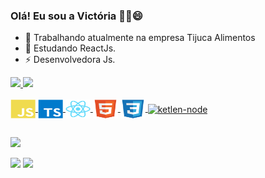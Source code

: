 ### Olá! Eu sou a Victória ✌🏻😄


- 🔭 Trabalhando atualmente na empresa Tijuca Alimentos
- 🌱 Estudando ReactJs.
- ⚡ Desenvolvedora Js.
<div>
  <a href="https://github.com/evaristux1">
  <img height="180em" src="https://github-readme-stats.vercel.app/api?username=victoriaaraujo3001&show_icons=true&theme=dark&include_all_commits=true&count_private=true"/>
  <img height="180em" src="https://github-readme-stats.vercel.app/api/top-langs/?username=victoriaaraujo3001&layout=compact&langs_count=7&theme=dark"/>
</div>
<div style="display: inline_block"><br>
  <img align="center" alt="evaristo-Js" height="30" width="40" src="https://raw.githubusercontent.com/devicons/devicon/master/icons/javascript/javascript-plain.svg">
  <img align="center" alt="evaristo-Ts" height="30" width="40" src="https://raw.githubusercontent.com/devicons/devicon/master/icons/typescript/typescript-plain.svg">
  <img align="center" alt="ketlen-React" height="30" width="40" src="https://raw.githubusercontent.com/devicons/devicon/master/icons/react/react-original.svg">
  <img align="center" alt="ketlen-HTML" height="30" width="40" src="https://raw.githubusercontent.com/devicons/devicon/master/icons/html5/html5-original.svg">
  <img align="center" alt="ketlen-CSS" height="30" width="40" src="https://raw.githubusercontent.com/devicons/devicon/master/icons/css3/css3-original.svg">
  <img align="center" alt="ketlen-node" height="30" width="40" src="https://cdn.jsdelivr.net/gh/devicons/devicon/icons/nodejs/nodejs-original.svg">
 </div>
 
   
  ##
 
<div> 
 
  <a href="https://www.instagram.com/viih.araujo09" target="_blank"><img src="https://img.shields.io/badge/-Instagram-%23E4405F?style=for-the-badge&logo=instagram&logoColor=white" target="_blank"></a>

 <!-- <a href="https://discord.gg/eMYQgZzX" target="_blank"><img src="https://img.shields.io/badge/Discord-7289DA?style=for-the-badge&logo=discord&logoColor=white" target="_blank"></a> -->
  <a href = "mailto:ketlenvictoria3009@gmail.com"><img src="https://img.shields.io/badge/-Gmail-%23333?style=for-the-badge&logo=gmail&logoColor=white" target="_blank"></a>
  <a href="https://www.linkedin.com/in/ketlen-victoria-8a03a2228" target="_blank"><img src="https://img.shields.io/badge/-LinkedIn-%230077B5?style=for-the-badge&logo=linkedin&logoColor=white" target="_blank"></a> 
 
 
</div>
